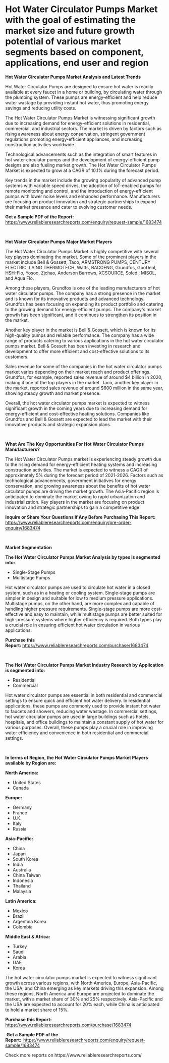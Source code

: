 <p><h1>Hot Water Circulator Pumps Market with the goal of estimating the market size and future growth potential of various market segments based on component, applications, end user and region</h1></p><p><strong>Hot Water Circulator Pumps Market Analysis and Latest Trends</strong></p>
<p><p>Hot Water Circulator Pumps are designed to ensure hot water is readily available at every faucet in a home or building, by circulating water through the plumbing system. These pumps are energy-efficient and help reduce water wastage by providing instant hot water, thus promoting energy savings and reducing utility costs.</p><p>The Hot Water Circulator Pumps Market is witnessing significant growth due to increasing demand for energy-efficient solutions in residential, commercial, and industrial sectors. The market is driven by factors such as rising awareness about energy conservation, stringent government regulations promoting energy-efficient appliances, and increasing construction activities worldwide.</p><p>Technological advancements such as the integration of smart features in hot water circulator pumps and the development of energy-efficient pump designs are also fueling market growth. The Hot Water Circulator Pumps Market is expected to grow at a CAGR of 10.1% during the forecast period.</p><p>Key trends in the market include the growing popularity of advanced pump systems with variable speed drives, the adoption of IoT-enabled pumps for remote monitoring and control, and the introduction of energy-efficient pumps with lower noise levels and enhanced performance. Manufacturers are focusing on product innovation and strategic partnerships to expand their market presence and cater to evolving customer needs.</p></p>
<p><strong>Get a Sample PDF of the Report:&nbsp;</strong> <a href="https://www.reliableresearchreports.com/enquiry/request-sample/1683474">https://www.reliableresearchreports.com/enquiry/request-sample/1683474</a></p>
<p>&nbsp;</p>
<p><strong>Hot Water Circulator Pumps Major Market Players</strong></p>
<p><p>The Hot Water Circulator Pumps Market is highly competitive with several key players dominating the market. Some of the prominent players in the market include Bell & Gossett, Taco, ARMSTRONG PUMPS, CENTURY ELECTRIC, LAING THERMOTECH, Watts, BACOENG, Grundfos, GooDeal, HSH-Flo, Yosoo, Zjchao, Anderson Barrows, XCSOURCE, Soledi, MISOL, and Aqua Flo.</p><p>Among these players, Grundfos is one of the leading manufacturers of hot water circulator pumps. The company has a strong presence in the market and is known for its innovative products and advanced technology. Grundfos has been focusing on expanding its product portfolio and catering to the growing demand for energy-efficient pumps. The company's market growth has been significant, and it continues to strengthen its position in the market.</p><p>Another key player in the market is Bell & Gossett, which is known for its high-quality pumps and reliable performance. The company has a wide range of products catering to various applications in the hot water circulator pumps market. Bell & Gossett has been investing in research and development to offer more efficient and cost-effective solutions to its customers.</p><p>Sales revenue for some of the companies in the hot water circulator pumps market varies depending on their market reach and product offerings. Grundfos, for example, reported sales revenue of around $4 billion in 2020, making it one of the top players in the market. Taco, another key player in the market, reported sales revenue of around $600 million in the same year, showing steady growth and market presence.</p><p>Overall, the hot water circulator pumps market is expected to witness significant growth in the coming years due to increasing demand for energy-efficient and cost-effective heating solutions. Companies like Grundfos and Bell & Gossett are expected to lead the market with their innovative products and strategic expansion plans.</p></p>
<p>&nbsp;</p>
<p><strong>What Are The Key Opportunities For Hot Water Circulator Pumps Manufacturers?</strong></p>
<p><p>The Hot Water Circulator Pumps market is experiencing steady growth due to the rising demand for energy-efficient heating systems and increasing construction activities. The market is expected to witness a CAGR of approximately 5% during the forecast period of 2021-2026. Factors such as technological advancements, government initiatives for energy conservation, and growing awareness about the benefits of hot water circulator pumps are driving the market growth. The Asia-Pacific region is anticipated to dominate the market owing to rapid urbanization and industrialization. Key players in the market are focusing on product innovation and strategic partnerships to gain a competitive edge.</p></p>
<p><strong>Inquire or Share Your Questions If Any Before Purchasing This Report:</strong> <a href="https://www.reliableresearchreports.com/enquiry/pre-order-enquiry/1683474">https://www.reliableresearchreports.com/enquiry/pre-order-enquiry/1683474</a></p>
<p>&nbsp;</p>
<p><strong>Market Segmentation</strong></p>
<p><strong>The Hot Water Circulator Pumps Market Analysis by types is segmented into:</strong></p>
<p><ul><li>Single-Stage Pumps</li><li>Multistage Pumps</li></ul></p>
<p><p>Hot water circulator pumps are used to circulate hot water in a closed system, such as in a heating or cooling system. Single-stage pumps are simpler in design and suitable for low to medium pressure applications. Multistage pumps, on the other hand, are more complex and capable of handling higher pressure requirements. Single-stage pumps are more cost-effective and easy to maintain, while multistage pumps are better suited for high-pressure systems where higher efficiency is required. Both types play a crucial role in ensuring efficient hot water circulation in various applications.</p></p>
<p><strong>Purchase this Report:&nbsp;</strong><a href="https://www.reliableresearchreports.com/purchase/1683474">https://www.reliableresearchreports.com/purchase/1683474</a></p>
<p>&nbsp;</p>
<p><strong>The Hot Water Circulator Pumps Market Industry Research by Application is segmented into:</strong></p>
<p><ul><li>Residential</li><li>Commercial</li></ul></p>
<p><p>Hot water circulator pumps are essential in both residential and commercial settings to ensure quick and efficient hot water delivery. In residential applications, these pumps are commonly used to provide instant hot water to faucets and showers, reducing water wastage. In commercial settings, hot water circulator pumps are used in large buildings such as hotels, hospitals, and office buildings to maintain a constant supply of hot water for various purposes. Overall, these pumps play a crucial role in improving water efficiency and convenience in both residential and commercial settings.</p></p>
<p>&nbsp;</p>
<p><strong>In terms of Region, the Hot Water Circulator Pumps Market Players available by Region are:</strong></p>
<p>
    <p> <strong> North America: </strong>
        <ul>
            <li>United States</li>
            <li>Canada</li>
        </ul>
        </p> 
    <p> <strong> Europe: </strong>
        <ul>
            <li>Germany</li>
            <li>France</li>
            <li>U.K.</li>
            <li>Italy</li>
            <li>Russia</li>
        </ul>
        </p> 
    <p> <strong> Asia-Pacific: </strong>
        <ul>
            <li>China</li>
            <li>Japan</li>
            <li>South Korea</li>
            <li>India</li>
            <li>Australia</li>
            <li>China Taiwan</li>
            <li>Indonesia</li>
            <li>Thailand</li>
            <li>Malaysia</li>
        </ul>
        </p> 
    <p> <strong> Latin America: </strong>
        <ul>
            <li>Mexico</li>
            <li>Brazil</li>
            <li>Argentina Korea</li>
            <li>Colombia</li>
        </ul>
        </p> 
    <p> <strong> Middle East & Africa: </strong>
        <ul>
            <li>Turkey</li>
            <li>Saudi</li>
            <li>Arabia</li>
            <li>UAE</li>
            <li>Korea</li>
        </ul>
    </p>
    </p>
<p><p>The hot water circulator pumps market is expected to witness significant growth across various regions, with North America, Europe, Asia-Pacific, the USA, and China emerging as key markets driving this expansion. Among these regions, North America and Europe are projected to dominate the market, with a market share of 30% and 25% respectively. Asia-Pacific and the USA are expected to account for 20% each, while China is anticipated to hold a market share of 15%.</p></p>
<p><strong>Purchase this Report: </strong><a href="https://www.reliableresearchreports.com/purchase/1683474">https://www.reliableresearchreports.com/purchase/1683474</a></p>
<p>&nbsp;<strong>Get a Sample PDF of the Report:&nbsp;&nbsp;</strong><a href="https://www.reliableresearchreports.com/enquiry/request-sample/1683474">https://www.reliableresearchreports.com/enquiry/request-sample/1683474</a></p>
<p><strong></strong></p>
<p>Check more reports on https://www.reliableresearchreports.com/</p>